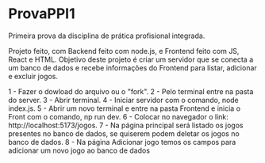 # ProvaPPI1

Primeira prova da disciplina de prática profisional integrada.

Projeto feito, com Backend feito com node.js, e Frontend feito com JS, React e HTML.
Objetivo deste projeto é criar um servidor que se conecta a um banco de dados e recebe informações do Frontend para listar, adicionar e excluir jogos.

1 - Fazer o dowload do arquivo ou o "fork".
2 - Pelo terminal entre na pasta do server.
3 - Abrir terminal.
4 - Iniciar servidor com o comando, node index.js.
5 - Abrir um novo terminal e entre na pasta Frontend e inicia o Front com o comando, np run dev.
6 - Colocar no navegador o link: http://localhost:5173/jogos.
7 - Na página principal será listado os jogos presentes no banco de dados, se quiserem podem deletar os jogos no banco de dados.
8 - Na página Adicionar jogo temos os campos para adicionar um novo jogo ao banco de dados
